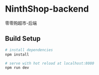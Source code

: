 # NinthShop-backend
零零购超市-后端
## Build Setup

``` bash
# install dependencies
npm install

# serve with hot reload at localhost:8080
npm run dev
```
